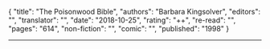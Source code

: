 {
"title": "The Poisonwood Bible",
"authors": "Barbara Kingsolver",
"editors": "",
"translator": "",
"date": "2018-10-25",
"rating": "++",
"re-read": "",
"pages": "614",
"non-fiction": "",
"comic": "",
"published": "1998"
}

---
